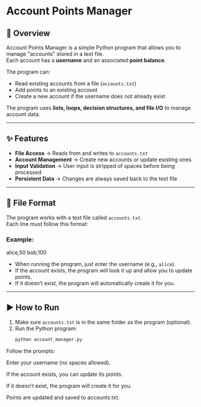 # Account Points Manager

## 📌 Overview
Account Points Manager is a simple Python program that allows you to manage "accounts" stored in a text file.  
Each account has a **username** and an associated **point balance**.  

The program can:  
- Read existing accounts from a file (`accounts.txt`)  
- Add points to an existing account  
- Create a new account if the username does not already exist  

The program uses **lists, loops, decision structures, and file I/O** to manage account data.

---

## ✨ Features
- **File Access** → Reads from and writes to `accounts.txt`  
- **Account Management** → Create new accounts or update existing ones  
- **Input Validation** → User input is stripped of spaces before being processed  
- **Persistent Data** → Changes are always saved back to the text file  

---

## 📂 File Format
The program works with a text file called `accounts.txt`.  
Each line must follow this format:


### Example:
alice,50
bob,100

- When running the program, just enter the username (e.g., `alice`).  
- If the account exists, the program will look it up and allow you to update points.  
- If it doesn’t exist, the program will automatically create it for you.  

---

## ▶️ How to Run
1. Make sure `accounts.txt` is in the same folder as the program (optional).  
2. Run the Python program:  
   ```bash
   python account_manager.py
Follow the prompts:

Enter your username (no spaces allowed).

If the account exists, you can update its points.

If it doesn’t exist, the program will create it for you.

Points are updated and saved to accounts.txt.
